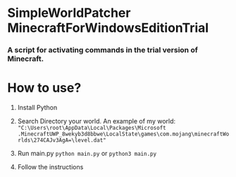 <h1>SimpleWorldPatcher MinecraftForWindowsEditionTrial</h1>

<h3>A script for activating commands in the trial version of Minecraft.</h3>

# How to use?
1) Install Python

2) Search Directory your world. An example of my world: `"C:\Users\root\AppData\Local\Packages\Microsoft .MinecraftUWP_8wekyb3d8bbwe\LocalState\games\com.mojang\minecraftWorlds\274CAJv3AgA=\level.dat"`

3) Run main.py `python main.py` or `python3 main.py`

4) Follow the instructions